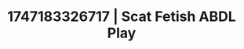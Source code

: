 ---
categories:
- Naughty expression
- Hands-on body
- Athlete
- Mask kink
- Spitroast
image: /assets/images/1747183326717.png
layout: post
seo:
  description: Featured content with high-quality ABDL Play, Scat Fetish. HD images
    available.
  keywords: ABDL Play, Scat Fetish
  og_image: /assets/images/1747183326717.png
  schema_type: VisualArtwork
tags:
- ABDL Play
- Scat Fetish
- '#1747183326717'
title: 1747183326717 | Scat Fetish ABDL Play
---